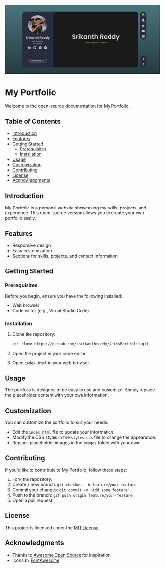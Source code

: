 ![Thumbnail](https://github.com/ssrikanthreddy/SriksPortfolio/blob/main/assets/thumbnail.png?raw=true)

# My Portfolio

Welcome to the open-source documentation for My Portfolio.

## Table of Contents

- [Introduction](#introduction)
- [Features](#features)
- [Getting Started](#getting-started)
  - [Prerequisites](#prerequisites)
  - [Installation](#installation)
- [Usage](#usage)
- [Customization](#customization)
- [Contributing](#contributing)
- [License](#license)
- [Acknowledgments](#acknowledgments)

## Introduction

My Portfolio is a personal website showcasing my skills, projects, and experience. This open-source version allows you to create your own portfolio easily.

## Features

- Responsive design
- Easy customization
- Sections for skills, projects, and contact information

## Getting Started

### Prerequisites

Before you begin, ensure you have the following installed:

- Web browser
- Code editor (e.g., Visual Studio Code)

### Installation

1. Clone the repository:

   ```bash
   git clone https://github.com/ssrikanthreddy/SriksPortfolio.git
   ```

2. Open the project in your code editor.

3. Open `index.html` in your web browser.

## Usage

The portfolio is designed to be easy to use and customize. Simply replace the placeholder content with your own information.

## Customization

You can customize the portfolio to suit your needs:

- Edit the `index.html` file to update your information.
- Modify the CSS styles in the `styles.css` file to change the appearance.
- Replace placeholder images in the `images` folder with your own.

## Contributing

If you'd like to contribute to My Portfolio, follow these steps:

1. Fork the repository.
2. Create a new branch: `git checkout -b feature/your-feature`.
3. Commit your changes: `git commit -m 'Add some feature'`.
4. Push to the branch: `git push origin feature/your-feature`.
5. Open a pull request.

## License

This project is licensed under the [MIT License](LICENSE).

## Acknowledgments

- Thanks to [Awesome Open Source](https://awesomeopensource.com/) for inspiration.
- Icons by [FontAwesome](https://fontawesome.com/).


